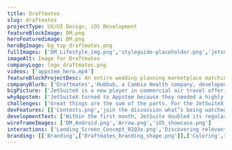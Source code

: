 ```yaml
---
title: Draftmates
slug: draftmates
projectType: UX/UI Design, iOS Development
featureBlockImage: DM.png
heroFeaturedimage: DM.png
heroBgImage: bg_top_draftmates.png
fullImages: ['DM_Lifestyle_img.png','styleguide-placeholder.png','jetsuite_lifestyle_img_02.png']
imageAlt: Image for Draftmates
companyLogo: logo_draftmates.png
videos: ['appstem_hero.mp4']
featureBlockProjectDesc: An entire wedding planning marketplace matching planners with trusted vendors - all on in one iOS app.
companyBlurb: ['Draftmates','Hubbub, a Cambia Health company, developed a customizable corporate wellness program that seamlessly uses technology, activity trackers, targeted incentives and game mechanics to turn things we all need to be doing—like drinking more water or taking the stairs—into motivating challenges that help people achieve a healthier lifestyle. Their app aims to improve employee wellness while employers benefit from healthier and happier employees.']
bigPicture: ['JetSuiteX is a new player in commercial air travel offering an alternative to commercial airlines at an affordable price. Their brand promise is to deliver an airline experience without the hassle of commercial airlines. They needed a new website that would convey the brand’s modern luxury, yet deliver flight bookings quickly and intuitively.']
whyAppstem: ['JetSuiteX turned to Appstem because they needed a highly experienced hard core development partner that could quickly bring together the work of all the other partners on a tight deadline. Appstem managed the website project across two other companies providing the flight booking widget and their API integration.','The company had just hired a new marketing agency and was also working with a new design partner. Additionally, Appstem coordinated the project with their website design partner and new marketing agency and internal IT - to deliver the whole project within a three month deadline.']
challenges: ['Great things are the sum of the parts. For the JetSuiteX site, many parts had to be flawlessly integrated to increase booking on a gorgeously branded new site. This required collaborating with global teams across development, IT, and marketing to deliver a world-class site in less than three months.','UI/UX, design, photography and a complex backend CMS system were all integrated to enable a booking experience that delivered on speed, exhilaration and convenience. A customized CMS interface for JetSuite’s marketing team enables them to manage all the website content with the ability to remove, edit, and add media in real-time as needed.']
devFeatures: [['Contests.png','join the discussion what’s being watched','Discovering relevant challenges on the hubbub platform is as easy as taking a 5-minute quiz. By answering the hubbub360 players are given a curated set of challenges to help them achieve their wellness goals.'],['Chat.png','See where to stream','Discovering relevant challenges on the hubbub platform is as easy as taking a 5-minute quiz. By answering the hubbub360 players are given a curated set of challenges to help them achieve their wellness goals.'],['Profile_Screen.png','Bookmark the shows you want to watch','Discovering relevant challenges on the hubbub platform is as easy as taking a 5-minute quiz. By answering the hubbub360 players are given a curated set of challenges to help them achieve their wellness goals.']]
developmentText: ['Within the first month, JetSuite doubled its regular $50K/day bookings. Visitors booking flights experience JetSuite’s promise of “waitlessness”.']
wireframeImages: ['DM_Android.png','Arrow.png','iOS_showcase.png']
interactions: ['Landing_Screen_Concept_02@3x.png','Discovering relevant challenges on the hubbub platform is as easy as taking a 5-minute quiz. By answering the hubbub360 players are given a curated set of challenges to help them achieve their wellness goals.']
branding: [['Branding',['Draftmates_branding_shape.png']],['Coloring',['Draftmates_branding_white.png','Draftmates_branding_green.png','Draftmates_branding_blue.png','Draftmates_branding_final.png']]]
---
```

